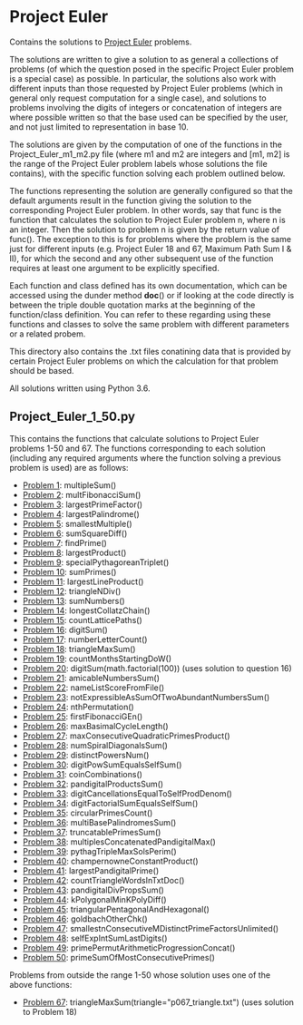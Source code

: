 <h1>Project Euler</h1>

Contains the solutions to <a href="https://projecteuler.net/" target="_blank">Project Euler</a> problems.

The solutions are written to give a solution to as general a collections of problems (of which the question posed in the specific Project Euler problem is a special case) as possible. In particular, the solutions also work with different inputs than those requested by Project Euler problems (which in general only request computation for a single case), and solutions to problems involving the digits of integers or concatenation of integers are where possible written so that the base used can be specified by the user, and not just limited to representation in base 10.

The solutions are given by the computation of one of the functions in the Project_Euler_m1_m2.py file (where m1 and m2 are integers and [m1, m2] is the range of the Project Euler problem labels whose solutions the file contains), with the specific function solving each problem outlined below.

The functions representing the solution are generally configured so that the default arguments result in the function giving the solution to the corresponding Project Euler problem. In other words, say that func is the function that calculates the solution to Project Euler problem n, where n is an integer. Then the solution to problem n is given by the return value of func(). The exception to this is for problems where the problem is the same just for different inputs (e.g. Project Euler 18 and 67, Maximum Path Sum I & II), for which the second and any other subsequent use of the function requires at least one argument to be explicitly specified.

Each function and class defined has its own documentation, which can be accessed using the dunder method __doc__() or if looking at the code directly is between the triple double quotation marks at the beginning of the function/class definition. You can refer to these regarding using these functions and classes to solve the same problem with different parameters or a related probem.

This directory also contains the .txt files conatining data that is provided by certain Project Euler problems on which the calculation for that problem should be based.

All solutions written using Python 3.6.

<h2>Project_Euler_1_50.py</h2>
This contains the functions that calculate solutions to Project Euler problems 1-50 and 67. The functions corresponding to each solution (including any required arguments where the function solving a previous problem is used) are as follows:

- <a href="https://projecteuler.net/problem=1" target="_blank">Problem 1</a>: multipleSum()
- <a href="https://projecteuler.net/problem=2" target="_blank">Problem 2</a>: multFibonacciSum()
- <a href="https://projecteuler.net/problem=3" target="_blank">Problem 3</a>: largestPrimeFactor()
- <a href="https://projecteuler.net/problem=4" target="_blank">Problem 4</a>: largestPalindrome()
- <a href="https://projecteuler.net/problem=5" target="_blank">Problem 5</a>: smallestMultiple()
- <a href="https://projecteuler.net/problem=6" target="_blank">Problem 6</a>: sumSquareDiff()
- <a href="https://projecteuler.net/problem=7" target="_blank">Problem 7</a>: findPrime()
- <a href="https://projecteuler.net/problem=8" target="_blank">Problem 8</a>: largestProduct()
- <a href="https://projecteuler.net/problem=9" target="_blank">Problem 9</a>: specialPythagoreanTriplet()
- <a href="https://projecteuler.net/problem=10" target="_blank">Problem 10</a>: sumPrimes()
- <a href="https://projecteuler.net/problem=11" target="_blank">Problem 11</a>: largestLineProduct()
- <a href="https://projecteuler.net/problem=12" target="_blank">Problem 12</a>: triangleNDiv()
- <a href="https://projecteuler.net/problem=13" target="_blank">Problem 13</a>: sumNumbers()
- <a href="https://projecteuler.net/problem=14" target="_blank">Problem 14</a>: longestCollatzChain()
- <a href="https://projecteuler.net/problem=15" target="_blank">Problem 15</a>: countLatticePaths()
- <a href="https://projecteuler.net/problem=16" target="_blank">Problem 16</a>: digitSum()
- <a href="https://projecteuler.net/problem=17" target="_blank">Problem 17</a>: numberLetterCount()
- <a href="https://projecteuler.net/problem=18" target="_blank">Problem 18</a>: triangleMaxSum()
- <a href="https://projecteuler.net/problem=19" target="_blank">Problem 19</a>: countMonthsStartingDoW()
- <a href="https://projecteuler.net/problem=20" target="_blank">Problem 20</a>: digitSum(math.factorial(100)) (uses solution to question 16)
- <a href="https://projecteuler.net/problem=21" target="_blank">Problem 21</a>: amicableNumbersSum()
- <a href="https://projecteuler.net/problem=22" target="_blank">Problem 22</a>: nameListScoreFromFile()
- <a href="https://projecteuler.net/problem=23" target="_blank">Problem 23</a>: notExpressibleAsSumOfTwoAbundantNumbersSum()
- <a href="https://projecteuler.net/problem=24" target="_blank">Problem 24</a>: nthPermutation()
- <a href="https://projecteuler.net/problem=25" target="_blank">Problem 25</a>: firstFibonacciGEn()
- <a href="https://projecteuler.net/problem=26" target="_blank">Problem 26</a>: maxBasimalCycleLength()
- <a href="https://projecteuler.net/problem=27" target="_blank">Problem 27</a>: maxConsecutiveQuadraticPrimesProduct()
- <a href="https://projecteuler.net/problem=28" target="_blank">Problem 28</a>: numSpiralDiagonalsSum()
- <a href="https://projecteuler.net/problem=29" target="_blank">Problem 29</a>: distinctPowersNum()
- <a href="https://projecteuler.net/problem=30" target="_blank">Problem 30</a>: digitPowSumEqualsSelfSum()
- <a href="https://projecteuler.net/problem=31" target="_blank">Problem 31</a>: coinCombinations()
- <a href="https://projecteuler.net/problem=32" target="_blank">Problem 32</a>: pandigitalProductsSum()
- <a href="https://projecteuler.net/problem=33" target="_blank">Problem 33</a>: digitCancellationsEqualToSelfProdDenom()
- <a href="https://projecteuler.net/problem=34" target="_blank">Problem 34</a>: digitFactorialSumEqualsSelfSum()
- <a href="https://projecteuler.net/problem=35" target="_blank">Problem 35</a>: circularPrimesCount()
- <a href="https://projecteuler.net/problem=36" target="_blank">Problem 36</a>: multiBasePalindromesSum()
- <a href="https://projecteuler.net/problem=37" target="_blank">Problem 37</a>: truncatablePrimesSum()
- <a href="https://projecteuler.net/problem=38" target="_blank">Problem 38</a>: multiplesConcatenatedPandigitalMax()
- <a href="https://projecteuler.net/problem=39" target="_blank">Problem 39</a>: pythagTripleMaxSolsPerim()
- <a href="https://projecteuler.net/problem=40" target="_blank">Problem 40</a>: champernowneConstantProduct()
- <a href="https://projecteuler.net/problem=41" target="_blank">Problem 41</a>: largestPandigitalPrime()
- <a href="https://projecteuler.net/problem=42" target="_blank">Problem 42</a>: countTriangleWordsInTxtDoc()
- <a href="https://projecteuler.net/problem=43" target="_blank">Problem 43</a>: pandigitalDivPropsSum()
- <a href="https://projecteuler.net/problem=44" target="_blank">Problem 44</a>: kPolygonalMinKPolyDiff()
- <a href="https://projecteuler.net/problem=45" target="_blank">Problem 45</a>: triangularPentagonalAndHexagonal()
- <a href="https://projecteuler.net/problem=46" target="_blank">Problem 46</a>: goldbachOtherChk()
- <a href="https://projecteuler.net/problem=47" target="_blank">Problem 47</a>: smallestnConsecutiveMDistinctPrimeFactorsUnlimited()
- <a href="https://projecteuler.net/problem=48" target="_blank">Problem 48</a>: selfExpIntSumLastDigits()
- <a href="https://projecteuler.net/problem=49" target="_blank">Problem 49</a>: primePermutArithmeticProgressionConcat()
- <a href="https://projecteuler.net/problem=50" target="_blank">Problem 50</a>: primeSumOfMostConsecutivePrimes()

Problems from outside the range 1-50 whose solution uses one of the above functions:
- <a href="https://projecteuler.net/problem=67" target="_blank">Problem 67</a>: triangleMaxSum(triangle="p067_triangle.txt") (uses solution to Problem 18)
